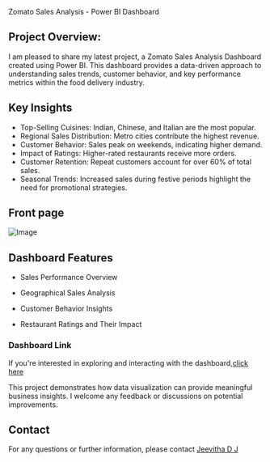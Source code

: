 Zomato Sales Analysis - Power BI Dashboard


## Project Overview:

I am pleased to share my latest project, a Zomato Sales Analysis Dashboard created using Power BI. This dashboard provides a data-driven approach to understanding sales trends, customer behavior, and key performance metrics within the food delivery industry.

## Key Insights

- Top-Selling Cuisines: Indian, Chinese, and Italian are the most popular.
- Regional Sales Distribution: Metro cities contribute the highest revenue.
- Customer Behavior: Sales peak on weekends, indicating higher demand.
- Impact of Ratings: Higher-rated restaurants receive more orders.
- Customer Retention: Repeat customers account for over 60% of total sales.
- Seasonal Trends: Increased sales during festive periods highlight the need for promotional strategies.
  
## Front page

![Image](https://github.com/user-attachments/assets/3f007dd9-87be-4f1e-8270-036eee04e73a)

## Dashboard Features

- Sales Performance Overview

- Geographical Sales Analysis

- Customer Behavior Insights

- Restaurant Ratings and Their Impact

### Dashboard Link
If you're interested in exploring and interacting with the dashboard,[click here](https://app.powerbi.com/view?r=eyJrIjoiZWFkNGJmYTMtNzIzZS00Y2YyLWExYjAtOGYxNTVjYmYyMDM0IiwidCI6Ijc1NWUxZmNkLWY3YzAtNDBmNi1iMWRhLTg5NjkyNDVkNjg1ZCJ9)

This project demonstrates how data visualization can provide meaningful business insights. I welcome any feedback or discussions on potential improvements.

## Contact
For any questions or further information, please contact    [Jeevitha D J](http://jeevithadj1999@gmail.com#fragment)
